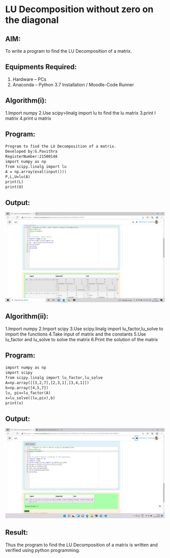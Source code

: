 # LU Decomposition without zero on the diagonal

## AIM:
To write a program to find the LU Decomposition of a matrix.

## Equipments Required:
1. Hardware – PCs
2. Anaconda – Python 3.7 Installation / Moodle-Code Runner
## Algorithm(i):
1.Import numpy
2.Use scipy>linalg import lu to find the lu matrix 
3.print l matrix
4.print u matrix

## Program:
~~~
Program to find the LU Decomposition of a matrix.
Developed by:G.Pavithra 
RegisterNumber:21500148 
import numpy as np
from scipy.linalg import lu
A = np.array(eval(input()))
P,L,U=lu(A)
print(L)
print(U)
~~~
## Output:
![lu](lu_python.png)

## Algorithm(ii):
1.Import numpy
2.Import scipy
3.Use scipy.linalg import lu_factor,lu_solve to import the functions
4.Take input of matrix and the constants
5.Use lu_factor and lu_solve to solve the matrix
6.Print the solution of the matrix
## Program:
~~~
import numpy as np
import scipy
from scipy.linalg import lu_factor,lu_solve
A=np.array([[3,2,7],[2,3,1],[3,4,1]])
b=np.array([4,5,7])
lu, piv=lu_factor(A)
x=lu_solve((lu,piv),b)
print(x)
~~~
## Output:
![lu](lu_solve.png)


## Result:
Thus the program to find the LU Decomposition of a matrix is written and verified using python programming.

